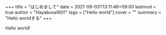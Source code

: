 +++
title = "はじめまして"
date = 2021-09-03T13:11:46+09:00
lastmod = true
author = "Hayabusa1601"
tags = ["Hello world"]
cover = ""
summary = "Hello worldする"
+++

Hello world!